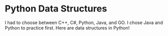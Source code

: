# Python Data Structures
I had to choose between C++, C#, Python, Java, and GO. I chose Java and Python to practice first. Here are data structures in Python!